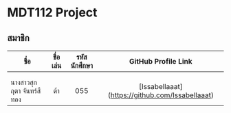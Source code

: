﻿
# MDT112 Project

## สมาชิก

| ชื่อ                  | ชื่อเล่น           | รหัสนักศึกษา  | GitHub Profile Link |
| -------------       |:-------------:| :-----:|:-------------------------: |
|                    |               |  | |
|                    |               |   | |
| นางสาวสุกฤตา จันทร์สีทอง | ต้า            |   055 | [Issabellaaat] (https://github.com/Issabellaaat) |
